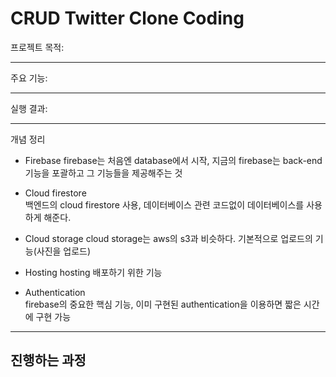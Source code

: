 # CRUD Twitter Clone Coding

프로젝트 목적:

---

주요 기능:

---

실행 결과:

---

개념 정리

- Firebase
  firebase는 처음엔 database에서 시작, 지금의 firebase는 back-end 기능을 포괄하고 그 기능들을 제공해주는 것

- Cloud firestore  
  백엔드의 cloud firestore 사용, 데이터베이스 관련 코드없이 데이터베이스를 사용하게 해준다.

- Cloud storage
  cloud storage는 aws의 s3과 비슷하다.
  기본적으로 업로드의 기능(사진을 업로드)

- Hosting
  hosting 배포하기 위한 기능

- Authentication  
  firebase의 중요한 핵심 기능, 이미 구현된 authentication을 이용하면 짧은 시간에 구현 가능

---

## 진행하는 과정
